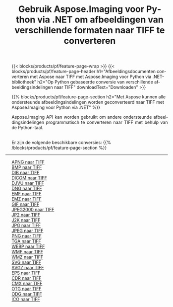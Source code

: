﻿---
title: Gebruik Aspose.Imaging voor Python via .NET om afbeeldingen van verschillende formaten naar TIFF te converteren 
weight: 3920
url: /nl/python-net/conversion/to/tiff 
lang: nl
langdirlevel: 2
locales: zh-hans,ja,it,ru,de,es,fr,nl,id,lt,pl,pt,vi,tr,ko,zh-hant,ar,hi,th,sv,cs,uk,he
description: U kunt Aspose.Imaging voor Python gebruiken via de .NET-bibliotheek om van verschillende formaten naar TIFF te converteren
---

{{< blocks/products/pf/feature-page-wrap >}}
{{< blocks/products/pf/feature-page-header h1="Afbeeldingsdocumenten converteren met Aspose naar TIFF met Aspose.Imaging voor Python via .NET-bibliotheek" h2="Op Python gebaseerde conversie van verschillende afbeeldingsindelingen naar TIFF" downloadText="Downloaden" >}}


{{% blocks/products/pf/feature-page-section  h2="Met Aspose kunnen alle ondersteunde afbeeldingsindelingen worden geconverteerd naar TIFF met Aspose.Imaging voor Python via .NET" %}}
<p align=justify>Aspose.Imaging API kan worden gebruikt om andere ondersteunde afbeeldingsindelingen programmatisch te converteren naar TIFF met behulp van de Python-taal.</p>
<br/>
Er zijn de volgende beschikbare conversies:
{{% /blocks/products/pf/feature-page-section %}}
<div class="container-fluid productfamilypage bg-gray">
    <div class="convertypes bg-gray agp-content section">
        <div class="container">
		<hr style="margin-left:-20px;"/>
		<div class="row other-converters">
		    <div class='col-md-2 other-converter remove-lp remove-rp'><a href="/imaging/nl/python-net/conversion/apng-to-tiff" >APNG naar TIFF</a></div>
<div class='col-md-2 other-converter remove-lp remove-rp'><a href="/imaging/nl/python-net/conversion/bmp-to-tiff" >BMP naar TIFF</a></div>
<div class='col-md-2 other-converter remove-lp remove-rp'><a href="/imaging/nl/python-net/conversion/dib-to-tiff" >DIB naar TIFF</a></div>
<div class='col-md-2 other-converter remove-lp remove-rp'><a href="/imaging/nl/python-net/conversion/dicom-to-tiff" >DICOM naar TIFF</a></div>
<div class='col-md-2 other-converter remove-lp remove-rp'><a href="/imaging/nl/python-net/conversion/djvu-to-tiff" >DJVU naar TIFF</a></div>
<div class='col-md-2 other-converter remove-lp remove-rp'><a href="/imaging/nl/python-net/conversion/dng-to-tiff" >DNG naar TIFF</a></div>
<div class='col-md-2 other-converter remove-lp remove-rp'><a href="/imaging/nl/python-net/conversion/emf-to-tiff" >EMF naar TIFF</a></div>
<div class='col-md-2 other-converter remove-lp remove-rp'><a href="/imaging/nl/python-net/conversion/emz-to-tiff" >EMZ naar TIFF</a></div>
<div class='col-md-2 other-converter remove-lp remove-rp'><a href="/imaging/nl/python-net/conversion/gif-to-tiff" >GIF naar TIFF</a></div>
<div class='col-md-2 other-converter remove-lp remove-rp'><a href="/imaging/nl/python-net/conversion/jpeg2000-to-tiff" >JPEG2000 naar TIFF</a></div>
<div class='col-md-2 other-converter remove-lp remove-rp'><a href="/imaging/nl/python-net/conversion/jp2-to-tiff" >JP2 naar TIFF</a></div>
<div class='col-md-2 other-converter remove-lp remove-rp'><a href="/imaging/nl/python-net/conversion/j2k-to-tiff" >J2K naar TIFF</a></div>
<div class='col-md-2 other-converter remove-lp remove-rp'><a href="/imaging/nl/python-net/conversion/jpg-to-tiff" >JPG naar TIFF</a></div>
<div class='col-md-2 other-converter remove-lp remove-rp'><a href="/imaging/nl/python-net/conversion/jpeg-to-tiff" >JPEG naar TIFF</a></div>
<div class='col-md-2 other-converter remove-lp remove-rp'><a href="/imaging/nl/python-net/conversion/png-to-tiff" >PNG naar TIFF</a></div>
<div class='col-md-2 other-converter remove-lp remove-rp'><a href="/imaging/nl/python-net/conversion/tga-to-tiff" >TGA naar TIFF</a></div>
<div class='col-md-2 other-converter remove-lp remove-rp'><a href="/imaging/nl/python-net/conversion/webp-to-tiff" >WEBP naar TIFF</a></div>
<div class='col-md-2 other-converter remove-lp remove-rp'><a href="/imaging/nl/python-net/conversion/wmf-to-tiff" >WMF naar TIFF</a></div>
<div class='col-md-2 other-converter remove-lp remove-rp'><a href="/imaging/nl/python-net/conversion/wmz-to-tiff" >WMZ naar TIFF</a></div>
<div class='col-md-2 other-converter remove-lp remove-rp'><a href="/imaging/nl/python-net/conversion/svg-to-tiff" >SVG naar TIFF</a></div>
<div class='col-md-2 other-converter remove-lp remove-rp'><a href="/imaging/nl/python-net/conversion/svgz-to-tiff" >SVGZ naar TIFF</a></div>
<div class='col-md-2 other-converter remove-lp remove-rp'><a href="/imaging/nl/python-net/conversion/eps-to-tiff" >EPS naar TIFF</a></div>
<div class='col-md-2 other-converter remove-lp remove-rp'><a href="/imaging/nl/python-net/conversion/cdr-to-tiff" >CDR naar TIFF</a></div>
<div class='col-md-2 other-converter remove-lp remove-rp'><a href="/imaging/nl/python-net/conversion/cmx-to-tiff" >CMX naar TIFF</a></div>
<div class='col-md-2 other-converter remove-lp remove-rp'><a href="/imaging/nl/python-net/conversion/otg-to-tiff" >OTG naar TIFF</a></div>
<div class='col-md-2 other-converter remove-lp remove-rp'><a href="/imaging/nl/python-net/conversion/odg-to-tiff" >ODG naar TIFF</a></div>
<div class='col-md-2 other-converter remove-lp remove-rp'><a href="/imaging/nl/python-net/conversion/ico-to-tiff" >ICO naar TIFF</a></div>
                </div>
        </div>
    </div>
</div>
<br/>

